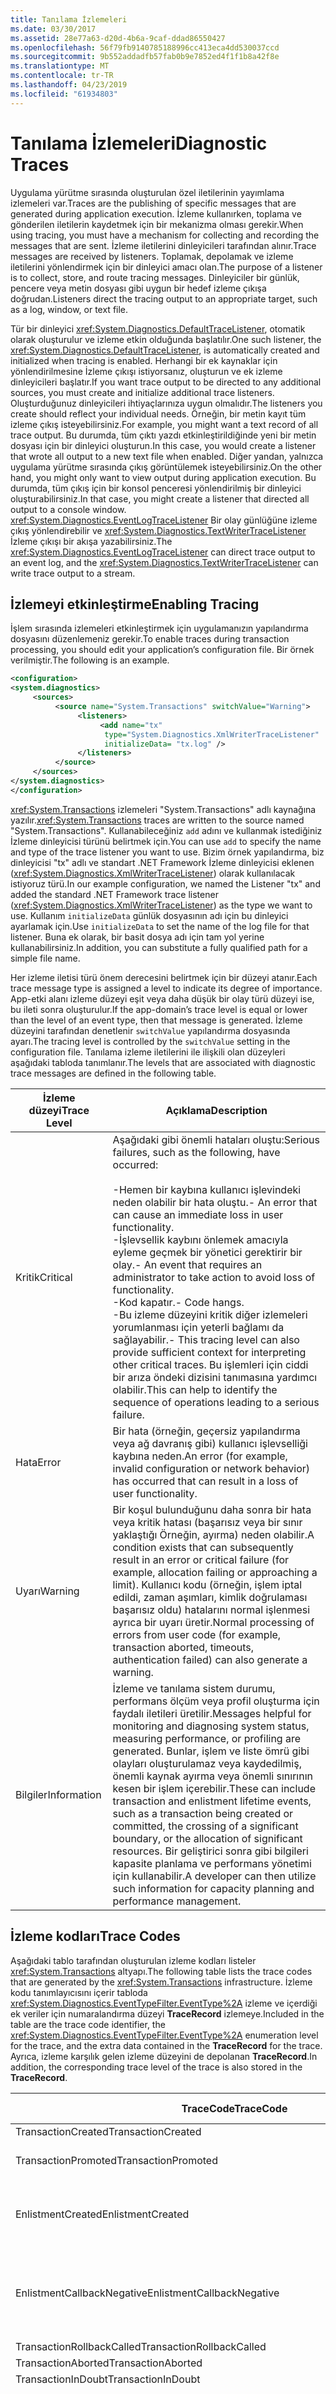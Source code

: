 ```yaml
---
title: Tanılama İzlemeleri
ms.date: 03/30/2017
ms.assetid: 28e77a63-d20d-4b6a-9caf-ddad86550427
ms.openlocfilehash: 56f79fb9140785188996cc413eca4dd530037ccd
ms.sourcegitcommit: 9b552addadfb57fab0b9e7852ed4f1f1b8a42f8e
ms.translationtype: MT
ms.contentlocale: tr-TR
ms.lasthandoff: 04/23/2019
ms.locfileid: "61934803"
---
```

# <a name="diagnostic-traces"></a><span data-ttu-id="88f3e-102">Tanılama İzlemeleri</span><span class="sxs-lookup"><span data-stu-id="88f3e-102">Diagnostic Traces</span></span>
<span data-ttu-id="88f3e-103">Uygulama yürütme sırasında oluşturulan özel iletilerinin yayımlama izlemeleri var.</span><span class="sxs-lookup"><span data-stu-id="88f3e-103">Traces are the publishing of specific messages that are generated during application execution.</span></span> <span data-ttu-id="88f3e-104">İzleme kullanırken, toplama ve gönderilen iletilerin kaydetmek için bir mekanizma olması gerekir.</span><span class="sxs-lookup"><span data-stu-id="88f3e-104">When using tracing, you must have a mechanism for collecting and recording the messages that are sent.</span></span> <span data-ttu-id="88f3e-105">İzleme iletilerini dinleyicileri tarafından alınır.</span><span class="sxs-lookup"><span data-stu-id="88f3e-105">Trace messages are received by listeners.</span></span> <span data-ttu-id="88f3e-106">Toplamak, depolamak ve izleme iletilerini yönlendirmek için bir dinleyici amacı olan.</span><span class="sxs-lookup"><span data-stu-id="88f3e-106">The purpose of a listener is to collect, store, and route tracing messages.</span></span> <span data-ttu-id="88f3e-107">Dinleyiciler bir günlük, pencere veya metin dosyası gibi uygun bir hedef izleme çıkışa doğrudan.</span><span class="sxs-lookup"><span data-stu-id="88f3e-107">Listeners direct the tracing output to an appropriate target, such as a log, window, or text file.</span></span>  
  
 <span data-ttu-id="88f3e-108">Tür bir dinleyici <xref:System.Diagnostics.DefaultTraceListener>, otomatik olarak oluşturulur ve izleme etkin olduğunda başlatılır.</span><span class="sxs-lookup"><span data-stu-id="88f3e-108">One such listener, the <xref:System.Diagnostics.DefaultTraceListener>, is automatically created and initialized when tracing is enabled.</span></span> <span data-ttu-id="88f3e-109">Herhangi bir ek kaynaklar için yönlendirilmesine İzleme çıkışı istiyorsanız, oluşturun ve ek izleme dinleyicileri başlatır.</span><span class="sxs-lookup"><span data-stu-id="88f3e-109">If you want trace output to be directed to any additional sources, you must create and initialize additional trace listeners.</span></span> <span data-ttu-id="88f3e-110">Oluşturduğunuz dinleyicileri ihtiyaçlarınıza uygun olmalıdır.</span><span class="sxs-lookup"><span data-stu-id="88f3e-110">The listeners you create should reflect your individual needs.</span></span> <span data-ttu-id="88f3e-111">Örneğin, bir metin kayıt tüm izleme çıkış isteyebilirsiniz.</span><span class="sxs-lookup"><span data-stu-id="88f3e-111">For example, you might want a text record of all trace output.</span></span> <span data-ttu-id="88f3e-112">Bu durumda, tüm çıktı yazdı etkinleştirildiğinde yeni bir metin dosyası için bir dinleyici oluşturun.</span><span class="sxs-lookup"><span data-stu-id="88f3e-112">In this case, you would create a listener that wrote all output to a new text file when enabled.</span></span> <span data-ttu-id="88f3e-113">Diğer yandan, yalnızca uygulama yürütme sırasında çıkış görüntülemek isteyebilirsiniz.</span><span class="sxs-lookup"><span data-stu-id="88f3e-113">On the other hand, you might only want to view output during application execution.</span></span> <span data-ttu-id="88f3e-114">Bu durumda, tüm çıkış için bir konsol penceresi yönlendirilmiş bir dinleyici oluşturabilirsiniz.</span><span class="sxs-lookup"><span data-stu-id="88f3e-114">In that case, you might create a listener that directed all output to a console window.</span></span> <span data-ttu-id="88f3e-115"><xref:System.Diagnostics.EventLogTraceListener> Bir olay günlüğüne izleme çıkış yönlendirebilir ve <xref:System.Diagnostics.TextWriterTraceListener> İzleme çıkışı bir akışa yazabilirsiniz.</span><span class="sxs-lookup"><span data-stu-id="88f3e-115">The <xref:System.Diagnostics.EventLogTraceListener> can direct trace output to an event log, and the <xref:System.Diagnostics.TextWriterTraceListener> can write trace output to a stream.</span></span>  
  
## <a name="enabling-tracing"></a><span data-ttu-id="88f3e-116">İzlemeyi etkinleştirme</span><span class="sxs-lookup"><span data-stu-id="88f3e-116">Enabling Tracing</span></span>  
 <span data-ttu-id="88f3e-117">İşlem sırasında izlemeleri etkinleştirmek için uygulamanızın yapılandırma dosyasını düzenlemeniz gerekir.</span><span class="sxs-lookup"><span data-stu-id="88f3e-117">To enable traces during transaction processing, you should edit your application’s configuration file.</span></span> <span data-ttu-id="88f3e-118">Bir örnek verilmiştir.</span><span class="sxs-lookup"><span data-stu-id="88f3e-118">The following is an example.</span></span>  
  
```xml  
<configuration>  
<system.diagnostics>  
     <sources>  
          <source name="System.Transactions" switchValue="Warning">  
               <listeners>  
                    <add name="tx"   
                     type="System.Diagnostics.XmlWriterTraceListener"   
                     initializeData= "tx.log" />  
               </listeners>  
          </source>  
     </sources>  
</system.diagnostics>  
</configuration>  
```  
  
 <span data-ttu-id="88f3e-119"><xref:System.Transactions> izlemeleri "System.Transactions" adlı kaynağına yazılır.</span><span class="sxs-lookup"><span data-stu-id="88f3e-119"><xref:System.Transactions> traces are written to the source named "System.Transactions".</span></span> <span data-ttu-id="88f3e-120">Kullanabileceğiniz `add` adını ve kullanmak istediğiniz İzleme dinleyicisi türünü belirtmek için.</span><span class="sxs-lookup"><span data-stu-id="88f3e-120">You can use `add` to specify the name and type of the trace listener you want to use.</span></span> <span data-ttu-id="88f3e-121">Bizim örnek yapılandırma, biz dinleyicisi "tx" adlı ve standart .NET Framework İzleme dinleyicisi eklenen (<xref:System.Diagnostics.XmlWriterTraceListener>) olarak kullanılacak istiyoruz türü.</span><span class="sxs-lookup"><span data-stu-id="88f3e-121">In our example configuration, we named the Listener "tx" and added the standard .NET Framework trace listener (<xref:System.Diagnostics.XmlWriterTraceListener>) as the type we want to use.</span></span> <span data-ttu-id="88f3e-122">Kullanım `initializeData` günlük dosyasının adı için bu dinleyici ayarlamak için.</span><span class="sxs-lookup"><span data-stu-id="88f3e-122">Use `initializeData` to set the name of the log file for that listener.</span></span> <span data-ttu-id="88f3e-123">Buna ek olarak, bir basit dosya adı için tam yol yerine kullanabilirsiniz.</span><span class="sxs-lookup"><span data-stu-id="88f3e-123">In addition, you can substitute a fully qualified path for a simple file name.</span></span>  
  
 <span data-ttu-id="88f3e-124">Her izleme iletisi türü önem derecesini belirtmek için bir düzeyi atanır.</span><span class="sxs-lookup"><span data-stu-id="88f3e-124">Each trace message type is assigned a level to indicate its degree of importance.</span></span> <span data-ttu-id="88f3e-125">App-etki alanı izleme düzeyi eşit veya daha düşük bir olay türü düzeyi ise, bu ileti sonra oluşturulur.</span><span class="sxs-lookup"><span data-stu-id="88f3e-125">If the app-domain’s trace level is equal or lower than the level of an event type, then that message is generated.</span></span> <span data-ttu-id="88f3e-126">İzleme düzeyini tarafından denetlenir `switchValue` yapılandırma dosyasında ayarı.</span><span class="sxs-lookup"><span data-stu-id="88f3e-126">The tracing level is controlled by the `switchValue` setting in the configuration file.</span></span> <span data-ttu-id="88f3e-127">Tanılama izleme iletilerini ile ilişkili olan düzeyleri aşağıdaki tabloda tanımlanır.</span><span class="sxs-lookup"><span data-stu-id="88f3e-127">The levels that are associated with diagnostic trace messages are defined in the following table.</span></span>  
  
|<span data-ttu-id="88f3e-128">İzleme düzeyi</span><span class="sxs-lookup"><span data-stu-id="88f3e-128">Trace Level</span></span>|<span data-ttu-id="88f3e-129">Açıklama</span><span class="sxs-lookup"><span data-stu-id="88f3e-129">Description</span></span>|  
|-----------------|-----------------|  
|<span data-ttu-id="88f3e-130">Kritik</span><span class="sxs-lookup"><span data-stu-id="88f3e-130">Critical</span></span>|<span data-ttu-id="88f3e-131">Aşağıdaki gibi önemli hataları oluştu:</span><span class="sxs-lookup"><span data-stu-id="88f3e-131">Serious failures, such as the following, have occurred:</span></span><br /><br /> <span data-ttu-id="88f3e-132">-Hemen bir kaybına kullanıcı işlevindeki neden olabilir bir hata oluştu.</span><span class="sxs-lookup"><span data-stu-id="88f3e-132">-   An error that can cause an immediate loss in user functionality.</span></span><br /><span data-ttu-id="88f3e-133">-İşlevsellik kaybını önlemek amacıyla eyleme geçmek bir yönetici gerektirir bir olay.</span><span class="sxs-lookup"><span data-stu-id="88f3e-133">-   An event that requires an administrator to take action to avoid loss of functionality.</span></span><br /><span data-ttu-id="88f3e-134">-Kod kapatır.</span><span class="sxs-lookup"><span data-stu-id="88f3e-134">-   Code hangs.</span></span><br /><span data-ttu-id="88f3e-135">-Bu izleme düzeyini kritik diğer izlemeleri yorumlanması için yeterli bağlamı da sağlayabilir.</span><span class="sxs-lookup"><span data-stu-id="88f3e-135">-   This tracing level can also provide sufficient context for interpreting other critical traces.</span></span> <span data-ttu-id="88f3e-136">Bu işlemleri için ciddi bir arıza öndeki dizisini tanımasına yardımcı olabilir.</span><span class="sxs-lookup"><span data-stu-id="88f3e-136">This can help to identify the sequence of operations leading to a serious failure.</span></span>|  
|<span data-ttu-id="88f3e-137">Hata</span><span class="sxs-lookup"><span data-stu-id="88f3e-137">Error</span></span>|<span data-ttu-id="88f3e-138">Bir hata (örneğin, geçersiz yapılandırma veya ağ davranış gibi) kullanıcı işlevselliği kaybına neden.</span><span class="sxs-lookup"><span data-stu-id="88f3e-138">An error (for example, invalid configuration or network behavior) has occurred that can result in a loss of user functionality.</span></span>|  
|<span data-ttu-id="88f3e-139">Uyarı</span><span class="sxs-lookup"><span data-stu-id="88f3e-139">Warning</span></span>|<span data-ttu-id="88f3e-140">Bir koşul bulunduğunu daha sonra bir hata veya kritik hatası (başarısız veya bir sınır yaklaştığı Örneğin, ayırma) neden olabilir.</span><span class="sxs-lookup"><span data-stu-id="88f3e-140">A condition exists that can subsequently result in an error or critical failure (for example, allocation failing or approaching a limit).</span></span> <span data-ttu-id="88f3e-141">Kullanıcı kodu (örneğin, işlem iptal edildi, zaman aşımları, kimlik doğrulaması başarısız oldu) hatalarını normal işlenmesi ayrıca bir uyarı üretir.</span><span class="sxs-lookup"><span data-stu-id="88f3e-141">Normal processing of errors from user code (for example, transaction aborted, timeouts, authentication failed) can also generate a warning.</span></span>|  
|<span data-ttu-id="88f3e-142">Bilgiler</span><span class="sxs-lookup"><span data-stu-id="88f3e-142">Information</span></span>|<span data-ttu-id="88f3e-143">İzleme ve tanılama sistem durumu, performans ölçüm veya profil oluşturma için faydalı iletileri üretilir.</span><span class="sxs-lookup"><span data-stu-id="88f3e-143">Messages helpful for monitoring and diagnosing system status, measuring performance, or profiling are generated.</span></span> <span data-ttu-id="88f3e-144">Bunlar, işlem ve liste ömrü gibi olayları oluşturulamaz veya kaydedilmiş, önemli kaynak ayırma veya önemli sınırının kesen bir işlem içerebilir.</span><span class="sxs-lookup"><span data-stu-id="88f3e-144">These can include transaction and enlistment lifetime events, such as a transaction being created or committed, the crossing of a significant boundary, or the allocation of significant resources.</span></span> <span data-ttu-id="88f3e-145">Bir geliştirici sonra gibi bilgileri kapasite planlama ve performans yönetimi için kullanabilir.</span><span class="sxs-lookup"><span data-stu-id="88f3e-145">A developer can then utilize such information for capacity planning and performance management.</span></span>|  
  
## <a name="trace-codes"></a><span data-ttu-id="88f3e-146">İzleme kodları</span><span class="sxs-lookup"><span data-stu-id="88f3e-146">Trace Codes</span></span>  
 <span data-ttu-id="88f3e-147">Aşağıdaki tablo tarafından oluşturulan izleme kodları listeler <xref:System.Transactions> altyapı.</span><span class="sxs-lookup"><span data-stu-id="88f3e-147">The following table lists the trace codes that are generated by the <xref:System.Transactions> infrastructure.</span></span> <span data-ttu-id="88f3e-148">İzleme kodu tanımlayıcısını içerir tabloda <xref:System.Diagnostics.EventTypeFilter.EventType%2A> izleme ve içerdiği ek veriler için numaralandırma düzeyi **TraceRecord** izlemeye.</span><span class="sxs-lookup"><span data-stu-id="88f3e-148">Included in the table are the trace code identifier, the <xref:System.Diagnostics.EventTypeFilter.EventType%2A> enumeration level for the trace, and the extra data contained in the **TraceRecord** for the trace.</span></span> <span data-ttu-id="88f3e-149">Ayrıca, izleme karşılık gelen izleme düzeyini de depolanan **TraceRecord**.</span><span class="sxs-lookup"><span data-stu-id="88f3e-149">In addition, the corresponding trace level of the trace is also stored in the **TraceRecord**.</span></span>  
  
|<span data-ttu-id="88f3e-150">TraceCode</span><span class="sxs-lookup"><span data-stu-id="88f3e-150">TraceCode</span></span>|<span data-ttu-id="88f3e-151">Olay türü</span><span class="sxs-lookup"><span data-stu-id="88f3e-151">EventType</span></span>|<span data-ttu-id="88f3e-152">Tracerecord ek verileri</span><span class="sxs-lookup"><span data-stu-id="88f3e-152">Extra data in TraceRecord</span></span>|  
|---------------|---------------|-------------------------------|  
|<span data-ttu-id="88f3e-153">TransactionCreated</span><span class="sxs-lookup"><span data-stu-id="88f3e-153">TransactionCreated</span></span>|<span data-ttu-id="88f3e-154">Bilgi</span><span class="sxs-lookup"><span data-stu-id="88f3e-154">Info</span></span>|<span data-ttu-id="88f3e-155">Transactiontraceıd</span><span class="sxs-lookup"><span data-stu-id="88f3e-155">TransactionTraceId</span></span>|  
|<span data-ttu-id="88f3e-156">TransactionPromoted</span><span class="sxs-lookup"><span data-stu-id="88f3e-156">TransactionPromoted</span></span>|<span data-ttu-id="88f3e-157">Bilgi</span><span class="sxs-lookup"><span data-stu-id="88f3e-157">Info</span></span>|<span data-ttu-id="88f3e-158">Yerel Transactiontraceıd, dağıtılmış Transactiontraceıd</span><span class="sxs-lookup"><span data-stu-id="88f3e-158">Local TransactionTraceId, Distributed TransactionTraceId</span></span>|  
|<span data-ttu-id="88f3e-159">EnlistmentCreated</span><span class="sxs-lookup"><span data-stu-id="88f3e-159">EnlistmentCreated</span></span>|<span data-ttu-id="88f3e-160">Bilgi</span><span class="sxs-lookup"><span data-stu-id="88f3e-160">Info</span></span>|<span data-ttu-id="88f3e-161">Transactiontraceıd, Enlistmenttraceıd, EnlistmentType (dayanıklı/geçici) EnlistmentOptions</span><span class="sxs-lookup"><span data-stu-id="88f3e-161">TransactionTraceId, EnlistmentTraceId, EnlistmentType (durable/volatile), EnlistmentOptions</span></span>|  
|<span data-ttu-id="88f3e-162">EnlistmentCallbackNegative</span><span class="sxs-lookup"><span data-stu-id="88f3e-162">EnlistmentCallbackNegative</span></span>|<span data-ttu-id="88f3e-163">Uyarı</span><span class="sxs-lookup"><span data-stu-id="88f3e-163">Warning</span></span>|<span data-ttu-id="88f3e-164">Transactiontraceıd, Enlistmenttraceıd,</span><span class="sxs-lookup"><span data-stu-id="88f3e-164">TransactionTraceId, EnlistmentTraceId,</span></span><br /><br /> <span data-ttu-id="88f3e-165">Geri çağırma (forcerollback/iptal/nin şüpheli işlemi olmadığından)</span><span class="sxs-lookup"><span data-stu-id="88f3e-165">Callback (forcerollback/aborted/indoubt)</span></span>|  
|<span data-ttu-id="88f3e-166">TransactionRollbackCalled</span><span class="sxs-lookup"><span data-stu-id="88f3e-166">TransactionRollbackCalled</span></span>|<span data-ttu-id="88f3e-167">Uyarı</span><span class="sxs-lookup"><span data-stu-id="88f3e-167">Warning</span></span>|<span data-ttu-id="88f3e-168">Transactiontraceıd</span><span class="sxs-lookup"><span data-stu-id="88f3e-168">TransactionTraceId</span></span>|  
|<span data-ttu-id="88f3e-169">TransactionAborted</span><span class="sxs-lookup"><span data-stu-id="88f3e-169">TransactionAborted</span></span>|<span data-ttu-id="88f3e-170">Uyarı</span><span class="sxs-lookup"><span data-stu-id="88f3e-170">Warning</span></span>|<span data-ttu-id="88f3e-171">Transactiontraceıd</span><span class="sxs-lookup"><span data-stu-id="88f3e-171">TransactionTraceId</span></span>|  
|<span data-ttu-id="88f3e-172">TransactionInDoubt</span><span class="sxs-lookup"><span data-stu-id="88f3e-172">TransactionInDoubt</span></span>|<span data-ttu-id="88f3e-173">Uyarı</span><span class="sxs-lookup"><span data-stu-id="88f3e-173">Warning</span></span>|<span data-ttu-id="88f3e-174">Transactiontraceıd</span><span class="sxs-lookup"><span data-stu-id="88f3e-174">TransactionTraceId</span></span>|  
|<span data-ttu-id="88f3e-175">TransactionScopeCreated</span><span class="sxs-lookup"><span data-stu-id="88f3e-175">TransactionScopeCreated</span></span>|<span data-ttu-id="88f3e-176">Bilgi</span><span class="sxs-lookup"><span data-stu-id="88f3e-176">Info</span></span>|<span data-ttu-id="88f3e-177">TransactionScopeResult şu olabilir:</span><span class="sxs-lookup"><span data-stu-id="88f3e-177">TransactionScopeResult, which can be the following:</span></span><br /><br /> <span data-ttu-id="88f3e-178">-Yeni bir işlem.</span><span class="sxs-lookup"><span data-stu-id="88f3e-178">-   New transaction.</span></span><br /><span data-ttu-id="88f3e-179">-İşlem geçirildi.</span><span class="sxs-lookup"><span data-stu-id="88f3e-179">-   Transaction passed.</span></span><br /><span data-ttu-id="88f3e-180">-Bağımlı işlem geçirildi.</span><span class="sxs-lookup"><span data-stu-id="88f3e-180">-   Dependent transaction passed.</span></span><br /><span data-ttu-id="88f3e-181">-Geçerli işlem kullanıyor.</span><span class="sxs-lookup"><span data-stu-id="88f3e-181">-   Using current transaction.</span></span><br /><span data-ttu-id="88f3e-182">-İşlem yok.</span><span class="sxs-lookup"><span data-stu-id="88f3e-182">-   No transaction.</span></span><br /><br /> <span data-ttu-id="88f3e-183">Yeni geçerli Transactiontraceıd</span><span class="sxs-lookup"><span data-stu-id="88f3e-183">new current TransactionTraceId</span></span>|  
|<span data-ttu-id="88f3e-184">TransactionScopeDisposed</span><span class="sxs-lookup"><span data-stu-id="88f3e-184">TransactionScopeDisposed</span></span>|<span data-ttu-id="88f3e-185">Bilgi</span><span class="sxs-lookup"><span data-stu-id="88f3e-185">Info</span></span>|<span data-ttu-id="88f3e-186">Transactiontraceıd kapsamın, "geçerli işlem beklenen".</span><span class="sxs-lookup"><span data-stu-id="88f3e-186">TransactionTraceId of the scope’s "expected" current transaction.</span></span>|  
|<span data-ttu-id="88f3e-187">TransactionScopeIncomplete</span><span class="sxs-lookup"><span data-stu-id="88f3e-187">TransactionScopeIncomplete</span></span>|<span data-ttu-id="88f3e-188">Uyarı</span><span class="sxs-lookup"><span data-stu-id="88f3e-188">Warning</span></span>|<span data-ttu-id="88f3e-189">Transactiontraceıd kapsamın, "geçerli işlem beklenen".</span><span class="sxs-lookup"><span data-stu-id="88f3e-189">TransactionTraceId of the scope’s "expected" current transaction.</span></span>|  
|<span data-ttu-id="88f3e-190">TransactionScopeNestedIncorrectly</span><span class="sxs-lookup"><span data-stu-id="88f3e-190">TransactionScopeNestedIncorrectly</span></span>|<span data-ttu-id="88f3e-191">Uyarı</span><span class="sxs-lookup"><span data-stu-id="88f3e-191">Warning</span></span>|<span data-ttu-id="88f3e-192">Transactiontraceıd kapsamın, "geçerli işlem beklenen".</span><span class="sxs-lookup"><span data-stu-id="88f3e-192">TransactionTraceId of the scope’s "expected" current transaction.</span></span>|  
|<span data-ttu-id="88f3e-193">TransactionScopeCurrentTransactionChanged</span><span class="sxs-lookup"><span data-stu-id="88f3e-193">TransactionScopeCurrentTransactionChanged</span></span>|<span data-ttu-id="88f3e-194">Uyarı</span><span class="sxs-lookup"><span data-stu-id="88f3e-194">Warning</span></span>|<span data-ttu-id="88f3e-195">Eski geçerli Transactiontraceıd, diğer Transactiontraceıd</span><span class="sxs-lookup"><span data-stu-id="88f3e-195">Old current TransactionTraceId, other TransactionTraceId</span></span>|  
|<span data-ttu-id="88f3e-196">TransactionScopeTimeout</span><span class="sxs-lookup"><span data-stu-id="88f3e-196">TransactionScopeTimeout</span></span>|<span data-ttu-id="88f3e-197">Uyarı</span><span class="sxs-lookup"><span data-stu-id="88f3e-197">Warning</span></span>|<span data-ttu-id="88f3e-198">Transactiontraceıd kapsamın, "geçerli işlem beklenen".</span><span class="sxs-lookup"><span data-stu-id="88f3e-198">TransactionTraceId of the scope’s "expected" current transaction.</span></span>|  
|<span data-ttu-id="88f3e-199">DependentCloneCreated</span><span class="sxs-lookup"><span data-stu-id="88f3e-199">DependentCloneCreated</span></span>|<span data-ttu-id="88f3e-200">Bilgi</span><span class="sxs-lookup"><span data-stu-id="88f3e-200">Info</span></span>|<span data-ttu-id="88f3e-201">Transactiontraceıd, bağımlı işlem türü (Rollbackıfnotcomplete/BlockCommitUntilComplete) oluşturuldu</span><span class="sxs-lookup"><span data-stu-id="88f3e-201">TransactionTraceId, type of dependent transaction created (RollbackIfNotComplete/BlockCommitUntilComplete)</span></span>|  
|<span data-ttu-id="88f3e-202">DependentCloneComplete</span><span class="sxs-lookup"><span data-stu-id="88f3e-202">DependentCloneComplete</span></span>|<span data-ttu-id="88f3e-203">Bilgi</span><span class="sxs-lookup"><span data-stu-id="88f3e-203">Info</span></span>|<span data-ttu-id="88f3e-204">Transactiontraceıd</span><span class="sxs-lookup"><span data-stu-id="88f3e-204">TransactionTraceId</span></span>|  
|<span data-ttu-id="88f3e-205">RecoveryComplete'in</span><span class="sxs-lookup"><span data-stu-id="88f3e-205">RecoveryComplete</span></span>|<span data-ttu-id="88f3e-206">Bilgi</span><span class="sxs-lookup"><span data-stu-id="88f3e-206">Info</span></span>|<span data-ttu-id="88f3e-207">Kaynak Yöneticisi GUID (değerinden tabanı)</span><span class="sxs-lookup"><span data-stu-id="88f3e-207">Resource Manager GUID (from base)</span></span>|  
|<span data-ttu-id="88f3e-208">Reenlist</span><span class="sxs-lookup"><span data-stu-id="88f3e-208">Reenlist</span></span>|<span data-ttu-id="88f3e-209">Bilgi</span><span class="sxs-lookup"><span data-stu-id="88f3e-209">Info</span></span>|<span data-ttu-id="88f3e-210">Kaynak Yöneticisi GUID (değerinden tabanı)</span><span class="sxs-lookup"><span data-stu-id="88f3e-210">Resource Manager GUID (from base)</span></span>|  
|<span data-ttu-id="88f3e-211">TransactionSerialized</span><span class="sxs-lookup"><span data-stu-id="88f3e-211">TransactionSerialized</span></span>|<span data-ttu-id="88f3e-212">Bilgi</span><span class="sxs-lookup"><span data-stu-id="88f3e-212">Info</span></span>|<span data-ttu-id="88f3e-213">Transactiontraceıd.</span><span class="sxs-lookup"><span data-stu-id="88f3e-213">TransactionTraceId.</span></span>|  
|<span data-ttu-id="88f3e-214">TransactionException</span><span class="sxs-lookup"><span data-stu-id="88f3e-214">TransactionException</span></span>|<span data-ttu-id="88f3e-215">Hata</span><span class="sxs-lookup"><span data-stu-id="88f3e-215">Error</span></span>|<span data-ttu-id="88f3e-216">Özel durum iletisi</span><span class="sxs-lookup"><span data-stu-id="88f3e-216">Exception message</span></span>|  
|<span data-ttu-id="88f3e-217">InvalidOperationException</span><span class="sxs-lookup"><span data-stu-id="88f3e-217">InvalidOperationException</span></span>|<span data-ttu-id="88f3e-218">Hata</span><span class="sxs-lookup"><span data-stu-id="88f3e-218">Error</span></span>|<span data-ttu-id="88f3e-219">Özel durum iletisi</span><span class="sxs-lookup"><span data-stu-id="88f3e-219">Exception message</span></span>|  
|<span data-ttu-id="88f3e-220">InternalError</span><span class="sxs-lookup"><span data-stu-id="88f3e-220">InternalError</span></span>|<span data-ttu-id="88f3e-221">Kritik</span><span class="sxs-lookup"><span data-stu-id="88f3e-221">Critical</span></span>|<span data-ttu-id="88f3e-222">Özel durum iletisi</span><span class="sxs-lookup"><span data-stu-id="88f3e-222">Exception message</span></span>|  
|<span data-ttu-id="88f3e-223">TransferEvent</span><span class="sxs-lookup"><span data-stu-id="88f3e-223">TransferEvent</span></span>||<span data-ttu-id="88f3e-224">Ne zaman bir işlem seri durumdan veya öğesinden yükseltilmiş bir <xref:System.Transactions> işlem dağıtılmış bir ExecutionContext ve dağıtılmış işlem kimliği geçerli etkinlik kimliği yazılır.</span><span class="sxs-lookup"><span data-stu-id="88f3e-224">When a transaction is deserialized, or promoted from a <xref:System.Transactions> transaction to a distributed one, the current ActivityID from the ExecutionContext and the distributed transaction ID are written.</span></span><br /><br /> <span data-ttu-id="88f3e-225">DTC yönetilen koda geri çağırır dağıtılmış işlem kimliği olarak etkinlik kimliği ExecutionContext içinde geri çağırma süresi için ayarlanır.</span><span class="sxs-lookup"><span data-stu-id="88f3e-225">When the DTC calls back into managed code, the distributed transaction ID is set as the ActivityID in the ExecutionContext for the duration of the callback.</span></span>|  
|<span data-ttu-id="88f3e-226">ConfiguredDefaultTimeoutAdjusted</span><span class="sxs-lookup"><span data-stu-id="88f3e-226">ConfiguredDefaultTimeoutAdjusted</span></span>|<span data-ttu-id="88f3e-227">Uyarı</span><span class="sxs-lookup"><span data-stu-id="88f3e-227">Warning</span></span>|<span data-ttu-id="88f3e-228">Ek veri yok</span><span class="sxs-lookup"><span data-stu-id="88f3e-228">No extra data</span></span>|  
|<span data-ttu-id="88f3e-229">TransactionTimeout</span><span class="sxs-lookup"><span data-stu-id="88f3e-229">TransactionTimeout</span></span>|<span data-ttu-id="88f3e-230">Uyarı</span><span class="sxs-lookup"><span data-stu-id="88f3e-230">Warning</span></span>|<span data-ttu-id="88f3e-231">Transactiontraceıd işlemin zaman aşımına uğradı.</span><span class="sxs-lookup"><span data-stu-id="88f3e-231">The TransactionTraceId of the transaction being timed out.</span></span>|  
  
 <span data-ttu-id="88f3e-232">Önceki ek veri öğelerinin her biri için XML Şeması aşağıdaki biçime sahiptir.</span><span class="sxs-lookup"><span data-stu-id="88f3e-232">The XML schema for each of the preceding extra data items has the following format.</span></span>  
  
### <a name="transactiontraceidentifier"></a><span data-ttu-id="88f3e-233">TransactionTraceIdentifier</span><span class="sxs-lookup"><span data-stu-id="88f3e-233">TransactionTraceIdentifier</span></span>  
 `<TransactionTraceIdentifier>`  
  
 `<TransactionIdentifier >`  
  
 `string representation of transaction id`  
  
 `</TransactionIdentifier>`  
  
 `< CloneIdentifier >`  
  
 `the clone id number`  
  
 `</CloneIdentifier>`  
  
 `</TransactionTraceIdentifier>`  
  
### <a name="enlistmenttraceidentifier"></a><span data-ttu-id="88f3e-234">EnlistmentTraceIdentifier</span><span class="sxs-lookup"><span data-stu-id="88f3e-234">EnlistmentTraceIdentifier</span></span>  
 `<EnlistmentTraceIdentifier>`  
  
 `<ResourceManagerId>`  
  
 `string form of guid`  
  
 `</ResourceManagerId>`  
  
 `<TransactionTraceIdentifier>`  
  
 `<TransactionIdentifier >`  
  
 `string representation of transaction id`  
  
 `</TransactionIdentifier>`  
  
 `<CloneIdentifier >`  
  
 `the clone id number`  
  
 `</CloneIdentifier>`  
  
 `<TransactionTraceIdentifier>`  
  
 `<EnlistmentIdentifier>`  
  
 `the enlistment id number`  
  
 `</EnlistmentIdentifier>`  
  
 `</EnlistmentTraceIdentifier>`  
  
### <a name="resource-manager-identifier"></a><span data-ttu-id="88f3e-235">Kaynak Yöneticisi tanımlayıcısı</span><span class="sxs-lookup"><span data-stu-id="88f3e-235">Resource Manager Identifier</span></span>  
 `<ResourceManagerId>`  
  
 `string form of guid`  
  
 `</ResourceManagerId>`  
  
## <a name="security-issues-for-tracing"></a><span data-ttu-id="88f3e-236">İzleme için güvenlik sorunları</span><span class="sxs-lookup"><span data-stu-id="88f3e-236">Security Issues For Tracing</span></span>  
 <span data-ttu-id="88f3e-237">Yönetici olarak izlemeyi etkinleştirdiğinizde, hassas bilgiler herkes tarafından izlenen bir izleme günlüğü varsayılan olarak yazılmış olabilir.</span><span class="sxs-lookup"><span data-stu-id="88f3e-237">When you as an administrator turn on tracing, sensitive information might be written to a trace log that is publicly viewable by default.</span></span> <span data-ttu-id="88f3e-238">Tüm olası bir güvenlik tehdidi azaltmak için izleme günlüğü paylaşımı ve dosya sistemi erişim izinleri tarafından denetlenen güvenli bir konumda depolamanız gerekir.</span><span class="sxs-lookup"><span data-stu-id="88f3e-238">To mitigate any possible security threat, you should consider storing the trace log in a secure location controlled by share and file system access permissions.</span></span>
